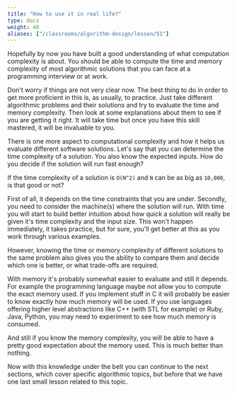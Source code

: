 ```yaml
---
title: "How to use it in real life?"
type: docs
weight: 40
aliases: ["/classrooms/algorithm-design/lesson/51"]
---
```

Hopefully by now you have built a good understanding of what computation complexity is about. You should be able to compute the time and memory complexity of most algorithmic solutions that you can face at a programming interview or at work.

Don't worry if things are not very clear now. The best thing to do in order to get more proficient in this is, as usually, to practice. Just take different algorithmic problems and their solutions and try to evaluate the time and memory complexity. Then look at some explanations about them to see if you are getting it right. It will take time but once you have this skill mastered, it will be invaluable to you.

There is one more aspect to computational complexity and how it helps us evaluate different software solutions. Let's say that you can determine the time complexity of a solution. You also know the expected inputs. How do you decide if the solution will run fast enough?

If the time complexity of a solution is `O(N^2)` and `N` can be as big as `10,000`, is that good or not?

First of all, it depends on the time constraints that you are under. Secondly, you need to consider the machine(s) where the solution will run. With time you will start to build better intuition about how quick a solution will really be given it's time complexity and the input size. This won't happen immediately, it takes practice, but for sure, you'll get better at this as you work through various examples.

However, knowing the time or memory complexity of different solutions to the same problem also gives you the ability to compare them and decide which one is better, or what trade-offs are required.

With memory it's probably somewhat easier to evaluate and still it depends. For example the programming language maybe not allow you to compute the exact memory used. If you implement stuff in C it will probably be easier to know exactly how much memory will be used. If you use languages offering higher level abstractions like C++ (with STL for example) or Ruby, Java, Python, you may need to experiment to see how much memory is consumed.

And still if you know the memory complexity, you will be able to have a pretty good expectation about the memory used. This is much better than nothing.

Now with this knowledge under the belt you can continue to the next sections, which cover specific algorithmic topics, but before that we have one last small lesson related to this topic.
